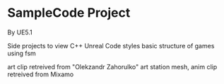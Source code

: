 # SampleCode Project
By UE5.1

Side projects to view C++ Unreal Code styles
basic structure of games using fsm

art clip retreived from "Olekzandr Zahorulko" art station
mesh, anim clip retreived from Mixamo
